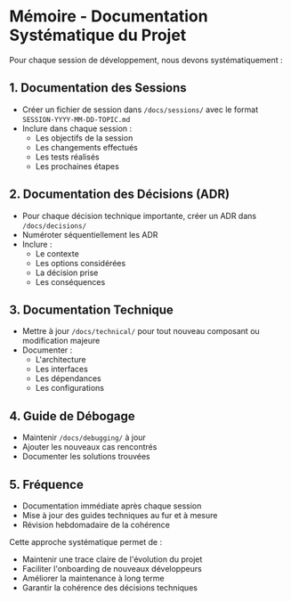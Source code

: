 # Mémoire - Documentation Systématique du Projet

Pour chaque session de développement, nous devons systématiquement :

## 1. Documentation des Sessions
- Créer un fichier de session dans `/docs/sessions/` avec le format `SESSION-YYYY-MM-DD-TOPIC.md`
- Inclure dans chaque session :
  - Les objectifs de la session
  - Les changements effectués
  - Les tests réalisés
  - Les prochaines étapes

## 2. Documentation des Décisions (ADR)
- Pour chaque décision technique importante, créer un ADR dans `/docs/decisions/`
- Numéroter séquentiellement les ADR
- Inclure :
  - Le contexte
  - Les options considérées
  - La décision prise
  - Les conséquences

## 3. Documentation Technique
- Mettre à jour `/docs/technical/` pour tout nouveau composant ou modification majeure
- Documenter :
  - L'architecture
  - Les interfaces
  - Les dépendances
  - Les configurations

## 4. Guide de Débogage
- Maintenir `/docs/debugging/` à jour
- Ajouter les nouveaux cas rencontrés
- Documenter les solutions trouvées

## 5. Fréquence
- Documentation immédiate après chaque session
- Mise à jour des guides techniques au fur et à mesure
- Révision hebdomadaire de la cohérence

Cette approche systématique permet de :
- Maintenir une trace claire de l'évolution du projet
- Faciliter l'onboarding de nouveaux développeurs
- Améliorer la maintenance à long terme
- Garantir la cohérence des décisions techniques
